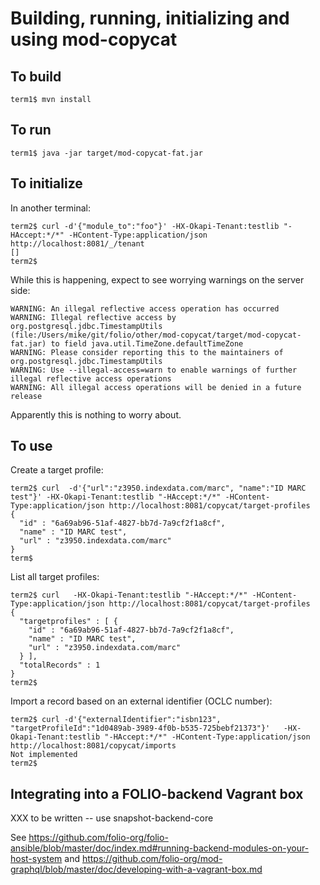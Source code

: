 # Building, running, initializing and using mod-copycat

## To build

	term1$ mvn install

## To run

	term1$ java -jar target/mod-copycat-fat.jar

## To initialize

In another terminal:

	term2$ curl -d'{"module_to":"foo"}' -HX-Okapi-Tenant:testlib "-HAccept:*/*" -HContent-Type:application/json http://localhost:8081/_/tenant
	[]
	term2$ 

While this is happening, expect to see worrying warnings on the server side:

	WARNING: An illegal reflective access operation has occurred
	WARNING: Illegal reflective access by org.postgresql.jdbc.TimestampUtils (file:/Users/mike/git/folio/other/mod-copycat/target/mod-copycat-fat.jar) to field java.util.TimeZone.defaultTimeZone
	WARNING: Please consider reporting this to the maintainers of org.postgresql.jdbc.TimestampUtils
	WARNING: Use --illegal-access=warn to enable warnings of further illegal reflective access operations
	WARNING: All illegal access operations will be denied in a future release

Apparently this is nothing to worry about.

## To use

Create a target profile:

	term2$ curl  -d'{"url":"z3950.indexdata.com/marc", "name":"ID MARC test"}' -HX-Okapi-Tenant:testlib "-HAccept:*/*" -HContent-Type:application/json http://localhost:8081/copycat/target-profiles
	{
	  "id" : "6a69ab96-51af-4827-bb7d-7a9cf2f1a8cf",
	  "name" : "ID MARC test",
	  "url" : "z3950.indexdata.com/marc"
	}
	term$

List all target profiles:

	term2$ curl   -HX-Okapi-Tenant:testlib "-HAccept:*/*" -HContent-Type:application/json http://localhost:8081/copycat/target-profiles
	{
	  "targetprofiles" : [ {
	    "id" : "6a69ab96-51af-4827-bb7d-7a9cf2f1a8cf",
	    "name" : "ID MARC test",
	    "url" : "z3950.indexdata.com/marc"
	  } ],
	  "totalRecords" : 1
	}
	term2$ 

Import a record based on an external identifier (OCLC number):

	term2$ curl -d'{"externalIdentifier":"isbn123", "targetProfileId":"1d0489ab-3989-4f0b-b535-725bebf21373"}'   -HX-Okapi-Tenant:testlib "-HAccept:*/*" -HContent-Type:application/json http://localhost:8081/copycat/imports
	Not implemented
	term2$ 

## Integrating into a FOLIO-backend Vagrant box

XXX to be written -- use snapshot-backend-core

See https://github.com/folio-org/folio-ansible/blob/master/doc/index.md#running-backend-modules-on-your-host-system
and https://github.com/folio-org/mod-graphql/blob/master/doc/developing-with-a-vagrant-box.md

